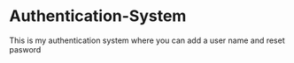 # Authentication-System
This is my authentication system where you can add a user name and reset pasword
